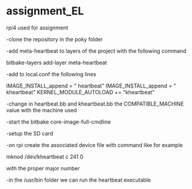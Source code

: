 # assignment_EL

rpi4 used for assignment

-clone the repository in the poky folder

-add meta-heartbeat to layers of the project with the following command

bitbake-layers add-layer meta-heartbeat

-add to local.conf the following lines

IMAGE_INSTALL_append = " heartbeat"
IMAGE_INSTALL_append = " kheartbeat"
KERNEL_MODULE_AUTOLOAD += "kheartbeat"

-change in heartbeat.bb and kheartbeat.bb the COMPATIBLE_MACHINE value with the machine used

-start the bitbake core-image-full-cmdline

-setup the SD card

-on rpi create the associated device file with command like for example

mknod /dev/kheartbeat c 241 0

with the proper major number

-in the /usr/bin folder we can run the heartbeat executable
